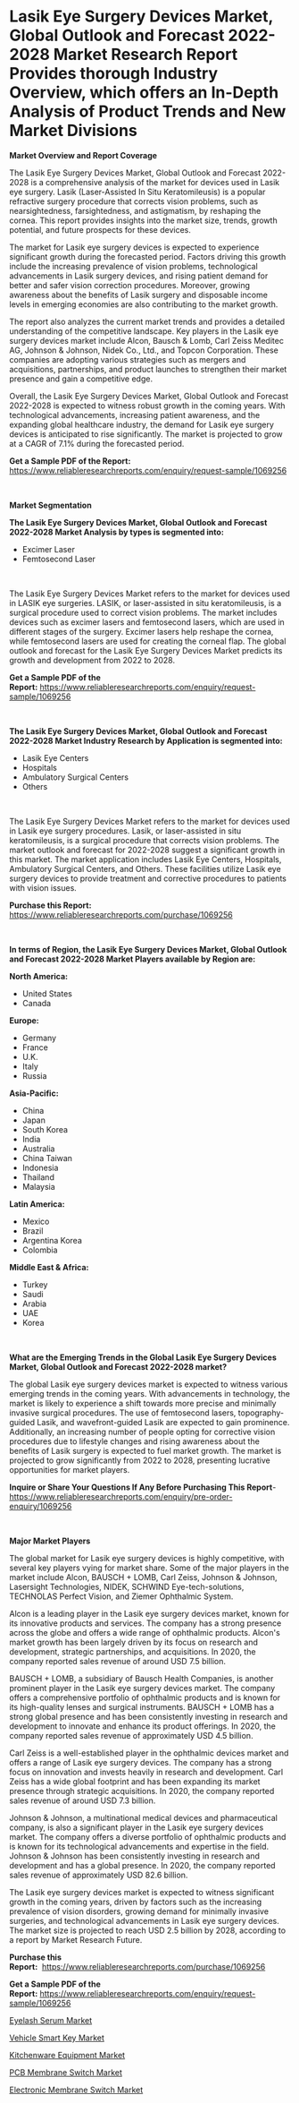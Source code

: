 <p><h1>Lasik Eye Surgery Devices Market, Global Outlook and Forecast 2022-2028 Market Research Report Provides thorough Industry Overview, which offers an In-Depth Analysis of Product Trends and New Market Divisions</h1></p><p><strong>Market Overview and Report Coverage</strong></p>
<p><p>The Lasik Eye Surgery Devices Market, Global Outlook and Forecast 2022-2028 is a comprehensive analysis of the market for devices used in Lasik eye surgery. Lasik (Laser-Assisted In Situ Keratomileusis) is a popular refractive surgery procedure that corrects vision problems, such as nearsightedness, farsightedness, and astigmatism, by reshaping the cornea. This report provides insights into the market size, trends, growth potential, and future prospects for these devices.</p><p>The market for Lasik eye surgery devices is expected to experience significant growth during the forecasted period. Factors driving this growth include the increasing prevalence of vision problems, technological advancements in Lasik surgery devices, and rising patient demand for better and safer vision correction procedures. Moreover, growing awareness about the benefits of Lasik surgery and disposable income levels in emerging economies are also contributing to the market growth.</p><p>The report also analyzes the current market trends and provides a detailed understanding of the competitive landscape. Key players in the Lasik eye surgery devices market include Alcon, Bausch & Lomb, Carl Zeiss Meditec AG, Johnson & Johnson, Nidek Co., Ltd., and Topcon Corporation. These companies are adopting various strategies such as mergers and acquisitions, partnerships, and product launches to strengthen their market presence and gain a competitive edge.</p><p>Overall, the Lasik Eye Surgery Devices Market, Global Outlook and Forecast 2022-2028 is expected to witness robust growth in the coming years. With technological advancements, increasing patient awareness, and the expanding global healthcare industry, the demand for Lasik eye surgery devices is anticipated to rise significantly. The market is projected to grow at a CAGR of 7.1% during the forecasted period.</p></p>
<p><strong>Get a Sample PDF of the Report:</strong> <a href="https://www.reliableresearchreports.com/enquiry/request-sample/1069256">https://www.reliableresearchreports.com/enquiry/request-sample/1069256</a></p>
<p>&nbsp;</p>
<p><strong>Market Segmentation</strong></p>
<p><strong>The Lasik Eye Surgery Devices Market, Global Outlook and Forecast 2022-2028 Market Analysis by types is segmented into:</strong></p>
<p><ul><li>Excimer Laser</li><li>Femtosecond Laser</li></ul></p>
<p>&nbsp;</p>
<p><p>The Lasik Eye Surgery Devices Market refers to the market for devices used in LASIK eye surgeries. LASIK, or laser-assisted in situ keratomileusis, is a surgical procedure used to correct vision problems. The market includes devices such as excimer lasers and femtosecond lasers, which are used in different stages of the surgery. Excimer lasers help reshape the cornea, while femtosecond lasers are used for creating the corneal flap. The global outlook and forecast for the Lasik Eye Surgery Devices Market predicts its growth and development from 2022 to 2028.</p></p>
<p><strong>Get a Sample PDF of the Report:</strong>&nbsp;<a href="https://www.reliableresearchreports.com/enquiry/request-sample/1069256">https://www.reliableresearchreports.com/enquiry/request-sample/1069256</a></p>
<p>&nbsp;</p>
<p><strong>The Lasik Eye Surgery Devices Market, Global Outlook and Forecast 2022-2028 Market Industry Research by Application is segmented into:</strong></p>
<p><ul><li>Lasik Eye Centers</li><li>Hospitals</li><li>Ambulatory Surgical Centers</li><li>Others</li></ul></p>
<p>&nbsp;</p>
<p><p>The Lasik Eye Surgery Devices Market refers to the market for devices used in Lasik eye surgery procedures. Lasik, or laser-assisted in situ keratomileusis, is a surgical procedure that corrects vision problems. The market outlook and forecast for 2022-2028 suggest a significant growth in this market. The market application includes Lasik Eye Centers, Hospitals, Ambulatory Surgical Centers, and Others. These facilities utilize Lasik eye surgery devices to provide treatment and corrective procedures to patients with vision issues.</p></p>
<p><strong>Purchase this Report:</strong>&nbsp; <a href="https://www.reliableresearchreports.com/purchase/1069256">https://www.reliableresearchreports.com/purchase/1069256</a></p>
<p>&nbsp;</p>
<p><strong>In terms of Region, the Lasik Eye Surgery Devices Market, Global Outlook and Forecast 2022-2028 Market Players available by Region are:</strong></p>
<p>
    <p> <strong> North America: </strong>
        <ul>
            <li>United States</li>
            <li>Canada</li>
        </ul>
        </p> 
    <p> <strong> Europe: </strong>
        <ul>
            <li>Germany</li>
            <li>France</li>
            <li>U.K.</li>
            <li>Italy</li>
            <li>Russia</li>
        </ul>
        </p> 
    <p> <strong> Asia-Pacific: </strong>
        <ul>
            <li>China</li>
            <li>Japan</li>
            <li>South Korea</li>
            <li>India</li>
            <li>Australia</li>
            <li>China Taiwan</li>
            <li>Indonesia</li>
            <li>Thailand</li>
            <li>Malaysia</li>
        </ul>
        </p> 
    <p> <strong> Latin America: </strong>
        <ul>
            <li>Mexico</li>
            <li>Brazil</li>
            <li>Argentina Korea</li>
            <li>Colombia</li>
        </ul>
        </p> 
    <p> <strong> Middle East & Africa: </strong>
        <ul>
            <li>Turkey</li>
            <li>Saudi</li>
            <li>Arabia</li>
            <li>UAE</li>
            <li>Korea</li>
        </ul>
    </p>
    </p>
<p>&nbsp;</p>
<p><strong>What are the Emerging Trends in the Global Lasik Eye Surgery Devices Market, Global Outlook and Forecast 2022-2028 market?</strong></p>
<p><p>The global Lasik eye surgery devices market is expected to witness various emerging trends in the coming years. With advancements in technology, the market is likely to experience a shift towards more precise and minimally invasive surgical procedures. The use of femtosecond lasers, topography-guided Lasik, and wavefront-guided Lasik are expected to gain prominence. Additionally, an increasing number of people opting for corrective vision procedures due to lifestyle changes and rising awareness about the benefits of Lasik surgery is expected to fuel market growth. The market is projected to grow significantly from 2022 to 2028, presenting lucrative opportunities for market players.</p></p>
<p><strong>Inquire or Share Your Questions If Any Before Purchasing This Report</strong>- <a href="https://www.reliableresearchreports.com/enquiry/pre-order-enquiry/1069256">https://www.reliableresearchreports.com/enquiry/pre-order-enquiry/1069256</a></p>
<p>&nbsp;</p>
<p><strong>Major Market Players</strong></p>
<p><p>The global market for Lasik eye surgery devices is highly competitive, with several key players vying for market share. Some of the major players in the market include Alcon, BAUSCH + LOMB, Carl Zeiss, Johnson & Johnson, Lasersight Technologies, NIDEK, SCHWIND Eye-tech-solutions, TECHNOLAS Perfect Vision, and Ziemer Ophthalmic System.</p><p>Alcon is a leading player in the Lasik eye surgery devices market, known for its innovative products and services. The company has a strong presence across the globe and offers a wide range of ophthalmic products. Alcon's market growth has been largely driven by its focus on research and development, strategic partnerships, and acquisitions. In 2020, the company reported sales revenue of around USD 7.5 billion.</p><p>BAUSCH + LOMB, a subsidiary of Bausch Health Companies, is another prominent player in the Lasik eye surgery devices market. The company offers a comprehensive portfolio of ophthalmic products and is known for its high-quality lenses and surgical instruments. BAUSCH + LOMB has a strong global presence and has been consistently investing in research and development to innovate and enhance its product offerings. In 2020, the company reported sales revenue of approximately USD 4.5 billion.</p><p>Carl Zeiss is a well-established player in the ophthalmic devices market and offers a range of Lasik eye surgery devices. The company has a strong focus on innovation and invests heavily in research and development. Carl Zeiss has a wide global footprint and has been expanding its market presence through strategic acquisitions. In 2020, the company reported sales revenue of around USD 7.3 billion.</p><p>Johnson & Johnson, a multinational medical devices and pharmaceutical company, is also a significant player in the Lasik eye surgery devices market. The company offers a diverse portfolio of ophthalmic products and is known for its technological advancements and expertise in the field. Johnson & Johnson has been consistently investing in research and development and has a global presence. In 2020, the company reported sales revenue of approximately USD 82.6 billion.</p><p>The Lasik eye surgery devices market is expected to witness significant growth in the coming years, driven by factors such as the increasing prevalence of vision disorders, growing demand for minimally invasive surgeries, and technological advancements in Lasik eye surgery devices. The market size is projected to reach USD 2.5 billion by 2028, according to a report by Market Research Future.</p></p>
<p><strong>Purchase this Report:</strong>&nbsp;&nbsp;<a href="https://www.reliableresearchreports.com/purchase/1069256">https://www.reliableresearchreports.com/purchase/1069256</a></p>
<p></p>
<p><strong>Get a Sample PDF of the Report:</strong>&nbsp;<a href="https://www.reliableresearchreports.com/enquiry/request-sample/1069256">https://www.reliableresearchreports.com/enquiry/request-sample/1069256</a></p>
<p><p><a href="https://www.linkedin.com/pulse/eyelash-serum-market-research-report-provides-thorough-px14e/">Eyelash Serum Market</a></p><p><a href="https://medium.com/@santaraynor/vehicle-smart-key-market-size-growth-forecast-2023-2030-517a56267a2a">Vehicle Smart Key Market</a></p><p><a href="https://www.linkedin.com/pulse/kitchenware-equipment-market-research-report-unlocks-5vtae/">Kitchenware Equipment Market</a></p><p><a href="https://www.reportprime.com/pcb-membrane-switch-r3704">PCB Membrane Switch Market</a></p><p><a href="https://www.reportprime.com/electronic-membrane-switch-r3703">Electronic Membrane Switch Market</a></p></p>